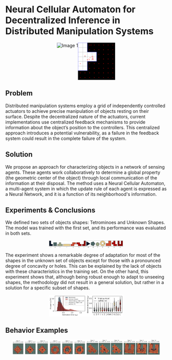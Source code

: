 # Neural Cellular Automaton for Decentralized Inference in Distributed Manipulation Systems

<div style="display: flex; justify-content: center;">
  <img src="Gif/L.gif" alt="Image 1" style="max-width: calc(25% - 10px);">
  <img src="Gif/T.gif" alt="Image 2" style="max-width: calc(25% - 10px);">
</div>

## Problem

Distributed manipulation systems employ a grid of independently controlled actuators to achieve precise manipulation of objects resting on their surface. Despite the decentralized nature of the actuators, current implementations use centralized feedback mechanisms to provide information about the object’s position to the controllers. This centralized approach introduces a potential vulnerability, as a failure in the feedback system could result in the complete failure of the system.

## Solution

We propose an approach for characterizing objects in a network of sensing agents. These agents work collaboratively to determine a global property (the geometric center of the object) through local communication of the information at their disposal. The method uses a Neural Cellular Automaton, a multi-agent system in which the update rule of each agent is expressed as a Neural Network, and it is a function of its neighborhood's information.

## Experiments & Conclusions

We defined two sets of objects shapes: Tetrominoes and Unknown Shapes. The model was trained with the first set, and its performance was evaluated in both sets.

<div style="display: flex; justify-content: center;">
  <img src="__Images\shapes_group_0.png" alt="Image 1" style="max-width: calc(25% - 10px);">
  <img src="__Images\shapes_group_1.png" alt="Image 2" style="max-width: calc(25% - 10px);">
</div>

The experiment shows a remarkable degree of adaptation for most of the shapes in the unknown set of objects except for those with a pronounced degree of concavity or holes. This can be explained by the lack of objects with these characteristics in the training set. On the other hand, this experiment shows that, although being robust enough to adapt to unseeing shapes, the methodology did not result in a general solution, but rather in a solution for a specific subset of shapes.

<div style="display: flex; justify-content: center;">
  <img src="Performance\__Visualizations\resultant_error.png" alt="Image 1" style="max-width: calc(25% - 10px);">
  <img src="Performance\__Visualizations\tetrominoes_violin.png" alt="Image 2" style="max-width: calc(25% - 10px);">
</div>

## Behavior Examples

<div style="display: flex; justify-content: center;">
  <img src="Performance\__Visualizations\convergence_O.png" alt="Image 1" style="max-width: calc(25% - 10px);">
  <img src="Performance\__Visualizations\convergence_R.png" alt="Image 2" style="max-width: calc(25% - 10px);">
  <img src="Performance\__Visualizations\convergence_T.png" alt="Image 2" style="max-width: calc(25% - 10px);">
  <img src="Performance\__Visualizations\convergence_U.png" alt="Image 2" style="max-width: calc(25% - 10px);">
</div>